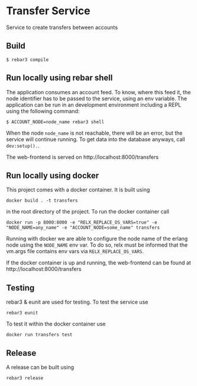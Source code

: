 # Transfer Service

Service to create transfers between accounts


## Build

```
$ rebar3 compile
```

## Run locally using rebar shell

The application consumes an account feed. To know, where this feed it, the node
identifier has to be passed to the service, using an env variable. The
application can be run in an development environment including a REPL using the
following command:

```
$ ACCOUNT_NODE=node_name rebar3 shell
```

When the node `node_name` is not reachable, there will be an error, but the service will
continue running. To get data into the database anyways, call `dev:setup().`.

The web-frontend is served on http://localhost:8000/transfers


## Run locally using docker

This project comes with a docker container. It is built using 

```
docker build . -t transfers
```

in the root directory of the project. To run the docker container call
 
 ```
 docker run -p 8000:8000 -e "RELX_REPLACE_OS_VARS=true" -e "NODE_NAME=any_name" -e "ACCOUNT_NODE=some_name" transfers
 ```
 
 Running with docker we are able to configure the node name of the erlang node
 using the `NODE_NAME` env var. To do so, relx must be informed that the 
 vm.args file contains env vars via `RELX_REPLACE_OS_VARS`.
 
 If the docker container is up and running, the web-frontend can be found at
 http://localhost:8000/transfers


## Testing

rebar3 & eunit are used for testing. To test the service use

```
rebar3 eunit
```

To test it within the docker container use

```
docker run transfers test
```


## Release

A release can be built using 

```
rebar3 release
```

